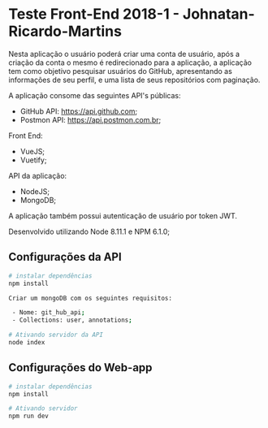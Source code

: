 # Teste Front-End 2018-1 - Johnatan-Ricardo-Martins

Nesta aplicação o usuário poderá criar uma conta de usuário, após a criação da conta o mesmo é redirecionado para a aplicação, a aplicação tem como objetivo pesquisar usuários do GitHub, apresentando as informações de seu perfil, e uma lista de seus repositórios com paginação.

A aplicação consome das seguintes API's públicas:

* GitHub API: https://api.github.com;
* Postmon API: https://api.postmon.com.br;

Front End:

- VueJS;
- Vuetify;

API da aplicação:

- NodeJS;
- MongoDB;

A aplicação também possui autenticação de usuário por token JWT.

Desenvolvido utilizando Node 8.11.1 e NPM 6.1.0;

## Configurações da API

``` bash
# instalar dependências
npm install

Criar um mongoDB com os seguintes requisitos:

 - Nome: git_hub_api;
 - Collections: user, annotations;

# Ativando servidor da API
node index

```

## Configurações do Web-app

``` bash
# instalar dependências
npm install

# Ativando servidor
npm run dev

```